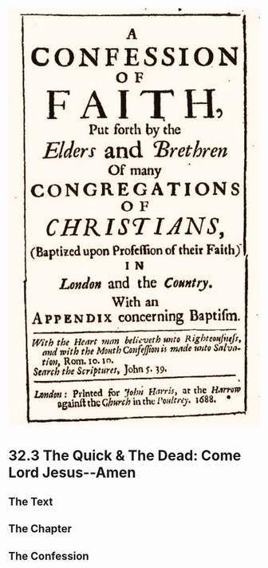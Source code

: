 <img class="intro-right" src="art-1689.png">

# 32.3 The Quick & The Dead: Come Lord Jesus--Amen

## The Text

## The Chapter

## The Confession

